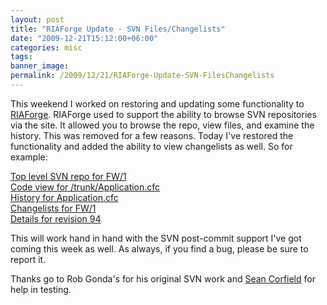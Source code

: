 ```yaml
---
layout: post
title: "RIAForge Update - SVN Files/Changelists"
date: "2009-12-21T15:12:00+06:00"
categories: misc 
tags: 
banner_image: 
permalink: /2009/12/21/RIAForge-Update-SVN-FilesChangelists
---
```


This weekend I worked on restoring and updating some functionality to <a href="http://www.riaforge.org">RIAForge</a>. RIAForge used to support the ability to browse SVN repositories via the site. It allowed you to browse the repo, view files, and examine the history. This was removed for a few reasons. Today I've restored the functionality and added the ability to view changelists as well. So for example:

<a href="http://fw1.riaforge.org/index.cfm?event=page.svnbrowse">Top level SVN repo for FW/1</a><br/>
<a href="http://fw1.riaforge.org/index.cfm?event=page.svnview&path=/trunk&file=Application.cfc">Code view for /trunk/Application.cfc</a><br/>
<a href="http://fw1.riaforge.org/index.cfm?event=page.svnhistory&file=Application.cfc&path=/trunk">History for Application.cfc</a><br/>
<a href="http://fw1.riaforge.org/index.cfm?event=page.svnchangelists">Changelists for FW/1</a><br/>
<a href="http://fw1.riaforge.org/index.cfm?event=page.svnchangelist&revision=94">Details for revision 94</a><br/>

This will work hand in hand with the SVN post-commit support I've got coming this week as well. As always, if you find a bug, please be sure to report it. 

Thanks go to Rob Gonda's for his original SVN work and <a href="http://www.corfield.org">Sean Corfield</a> for help in testing.